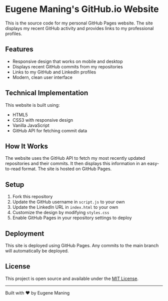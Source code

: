 # Eugene Maning's GitHub.io Website

This is the source code for my personal GitHub Pages website. The site displays my recent GitHub activity and provides links to my professional profiles.

## Features

- Responsive design that works on mobile and desktop
- Displays recent GitHub commits from my repositories
- Links to my GitHub and LinkedIn profiles
- Modern, clean user interface

## Technical Implementation

This website is built using:

- HTML5
- CSS3 with responsive design
- Vanilla JavaScript
- GitHub API for fetching commit data

## How It Works

The website uses the GitHub API to fetch my most recently updated repositories and their commits. It then displays this information in an easy-to-read format. The site is hosted on GitHub Pages.

## Setup

1. Fork this repository
2. Update the GitHub username in `script.js` to your own
3. Update the LinkedIn URL in `index.html` to your own
4. Customize the design by modifying `styles.css`
5. Enable GitHub Pages in your repository settings to deploy

## Deployment

This site is deployed using GitHub Pages. Any commits to the main branch will automatically be deployed.

## License

This project is open source and available under the [MIT License](LICENSE).

---

Built with ❤️ by Eugene Maning
